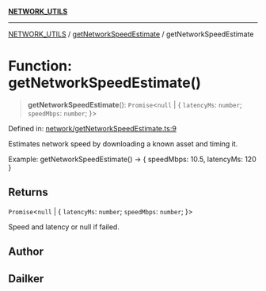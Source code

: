 [**NETWORK_UTILS**](../../README.md)

***

[NETWORK_UTILS](../../README.md) / [getNetworkSpeedEstimate](../README.md) / getNetworkSpeedEstimate

# Function: getNetworkSpeedEstimate()

> **getNetworkSpeedEstimate**(): `Promise`\<`null` \| \{ `latencyMs`: `number`; `speedMbps`: `number`; \}\>

Defined in: [network/getNetworkSpeedEstimate.ts:9](https://github.com/dailker/everyutil/blob/7c30ec40bbb398255a9be572db0a537e8bcb9c11/src/network/getNetworkSpeedEstimate.ts#L9)

Estimates network speed by downloading a known asset and timing it.

Example: getNetworkSpeedEstimate() → { speedMbps: 10.5, latencyMs: 120 }

## Returns

`Promise`\<`null` \| \{ `latencyMs`: `number`; `speedMbps`: `number`; \}\>

Speed and latency or null if failed.

## Author

## Dailker
